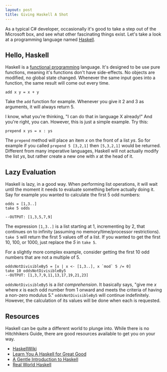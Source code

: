 ```yaml
---
layout: post
title: Giving Haskell A Shot
---
```


[haskellhome]: http://haskell.org
As a typical C# developer, occasionally it's good to take a step out of the
Microsoft box, and see what other fascinating things exist. Let's take a look at
a programming language named [Haskell][haskellhome].


Hello, Haskell
---

Haskell is a [functional programming][functional] language. It's designed to be
use pure functions, meaning it's functions don't have side-effects. No objects
are modified, no global state changed. Whenever the same input goes into a
function, the same result will come out every time.

    add x y = x + y

Take the `add` function for example. Whenever you give it 2 and 3 as arguments,
it will always return 5.

I know, what you're thinking, "I can do that in language X already!" And you're
right, you can. However, this is just a simple example. Try this:

    prepend x ys = x : ys

The `prepend` method will place an item *x* on the front of a list *ys*. So for
example if you called `prepend 5 [3,2,1]` then `[5,3,2,1]` would be returned.
Different from many imperative languages, Haskell will not actually modify the
list *ys*, but rather create a new one with *x* at the head of it.

Lazy Evaluation
---

Haskell is lazy, in a good way. When performing list operations, it will wait
until the moment it needs to evaluate something before actually doing it. Say
for example you wanted to calculate the first 5 odd numbers:

    odds = [1,3..]
    take 5 odds

    --OUTPUT: [1,3,5,7,9]

The expression `[1,3..]` is a list starting at 1, incrementing by 2, that
continues on to infinity (assuming no memory/time/processor restrictions). `take
5` will return the first 5 values off of a list. If you wanted to get the first
10, 100, or 1000, just replace the *5* in `take 5`. 

For a slightly more complex example, consider getting the first 10  odd numbers
that are not a multiple of 5.

    oddsNotDivisibleBy5 = [x | x <- [1,3..], x `mod` 5 /= 0]
    take 10 oddsNotDivisibleBy5
    --OUTPUT: [1,3,7,9,11,13,17,19,21,23]

`oddsNotDivisibleBy5` is a *list comprehension*. It basically says, "give me *x*
where *x* is each odd number from 1 onward and meets the criteria of having a
non-zero modulus 5." `oddsNotDivisibleBy5` will continue indefinitely. However,
  the calculation of its values will be done when each is requested. 

Resources
---

Haskell can be quite a different world to plunge into. While there is no
Hitchhikers Guide, there are good resources available to get you on your way.

- [HaskellWiki][haskellhome]
- [Learn You A Haskell for Great Good][learnyou]
- [A Gentle Introduction to Haskell][gentle]
- [Real World Haskell][realworld]

[functional]: http://en.wikipedia.org/wiki/Functional_programming
[learnyou]: http://learnyouahaskell.com/
[gentle]: http://www.haskell.org/tutorial/ 
[realworld]: http://book.realworldhaskell.org/ 
